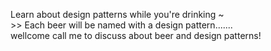 Learn about design patterns while you're drinking ~  
      >> Each beer will be named with a design pattern.......   
      wellcome call me to discuss about beer and design patterns!
  
